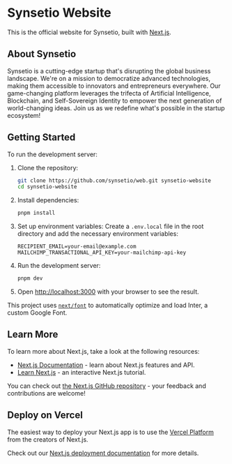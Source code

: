 # Synsetio Website

This is the official website for Synsetio, built with [Next.js](https://nextjs.org).

## About Synsetio

Synsetio is a cutting-edge startup that's disrupting the global business landscape. We're on a mission to democratize advanced technologies, making them accessible to innovators and entrepreneurs everywhere. Our game-changing platform leverages the trifecta of Artificial Intelligence, Blockchain, and Self-Sovereign Identity to empower the next generation of world-changing ideas. Join us as we redefine what's possible in the startup ecosystem!

## Getting Started

To run the development server:

1. Clone the repository:

   ```bash
   git clone https://github.com/synsetio/web.git synsetio-website
   cd synsetio-website
   ```

2. Install dependencies:

   ```bash
   pnpm install
   ```

3. Set up environment variables:
   Create a `.env.local` file in the root directory and add the necessary environment variables:

   ```
   RECIPIENT_EMAIL=your-email@example.com
   MAILCHIMP_TRANSACTIONAL_API_KEY=your-mailchimp-api-key
   ```

4. Run the development server:

   ```bash
   pnpm dev
   ```

5. Open [http://localhost:3000](http://localhost:3000) with your browser to see the result.

This project uses [`next/font`](https://nextjs.org/docs/basic-features/font-optimization) to automatically optimize and load Inter, a custom Google Font.

## Learn More

To learn more about Next.js, take a look at the following resources:

- [Next.js Documentation](https://nextjs.org/docs) - learn about Next.js features and API.
- [Learn Next.js](https://nextjs.org/learn) - an interactive Next.js tutorial.

You can check out [the Next.js GitHub repository](https://github.com/vercel/next.js/) - your feedback and contributions are welcome!

## Deploy on Vercel

The easiest way to deploy your Next.js app is to use the [Vercel Platform](https://vercel.com/new?utm_medium=default-template&filter=next.js&utm_source=create-next-app&utm_campaign=create-next-app-readme) from the creators of Next.js.

Check out our [Next.js deployment documentation](https://nextjs.org/docs/deployment) for more details.
